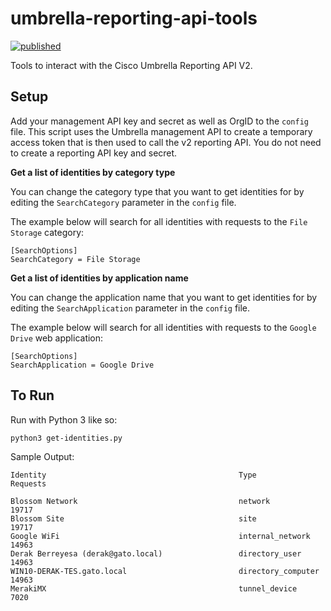 # umbrella-reporting-api-tools

[![published](https://static.production.devnetcloud.com/codeexchange/assets/images/devnet-published.svg)](https://developer.cisco.com/codeexchange/github/repo/derak/umbrella-reporting-api-tools)

Tools to interact with the Cisco Umbrella Reporting API V2.

## Setup
Add your management API key and secret as well as OrgID to the `config` file. This script uses the Umbrella management API to create a temporary access token that is then used to call the v2 reporting API. You do not need to create a reporting API key and secret.

**Get a list of identities by category type**

You can change the category type that you want to get identities for by editing the `SearchCategory` parameter in the `config` file.

The example below will search for all identities with requests to the `File Storage` category:
```
[SearchOptions]
SearchCategory = File Storage
```

**Get a list of identities by application name**

You can change the application name that you want to get identities for by editing the `SearchApplication` parameter in the `config` file.

The example below will search for all identities with requests to the `Google Drive` web application:
```
[SearchOptions]
SearchApplication = Google Drive
```

## To Run

Run with Python 3 like so:
```
python3 get-identities.py
```

Sample Output:
```
Identity                                           Type                 Requests

Blossom Network                                    network              19717
Blossom Site                                       site                 19717
Google WiFi                                        internal_network     14963
Derak Berreyesa (derak@gato.local)                 directory_user       14963
WIN10-DERAK-TES.gato.local                         directory_computer   14963
MerakiMX                                           tunnel_device        7020
```
